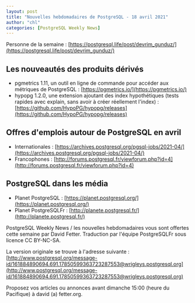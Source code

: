 ```yaml
---
layout: post
title: "Nouvelles hebdomadaires de PostgreSQL - 18 avril 2021"
author: "chl"
categories: [PostgreSQL Weekly News]
---
```


Personne de la semaine : [https://postgresql.life/post/devrim_gunduz/](https://postgresql.life/post/devrim_gunduz/)

## Les nouveautés des produits dérivés

- pgmetrics 1.11, un outil en ligne de commande pour accéder aux métriques de PostgreSQL :
  [https://pgmetrics.io/](https://pgmetrics.io/)
- hypopg 1.2.0, une extension ajoutant des index hypothétiques (tests rapides avec explain, sans avoir à créer réellement l'index) :
  [https://github.com/HypoPG/hypopg/releases](https://github.com/HypoPG/hypopg/releases)

<!--more-->

## Offres d'emplois autour de PostgreSQL en avril

- Internationales : [https://archives.postgresql.org/pgsql-jobs/2021-04/](https://archives.postgresql.org/pgsql-jobs/2021-04/)
- Francophones : [http://forums.postgresql.fr/viewforum.php?id=4](http://forums.postgresql.fr/viewforum.php?id=4)

## PostgreSQL dans les média

- Planet PostgreSQL : [https://planet.postgresql.org/](https://planet.postgresql.org/)
- Planet PostgreSQLFr : [http://planete.postgresql.fr/](http://planete.postgresql.fr/)

PostgreSQL Weekly News / les nouvelles hebdomadaires vous sont offertes cette semaine par David Fetter. Traduction par l'équipe PostgreSQLFr sous licence CC BY-NC-SA.


La version originale se trouve à l'adresse suivante :
[http://www.postgresql.org/message-id/161884890694.691.17850599363723287553@wrigleys.postgresql.org](http://www.postgresql.org/message-id/161884890694.691.17850599363723287553@wrigleys.postgresql.org)

Proposez vos articles ou annonces avant dimanche 15:00 (heure du Pacifique) à david (a) fetter.org.

